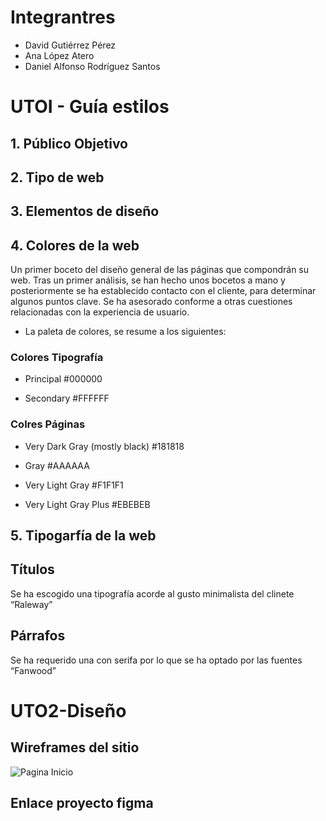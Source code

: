 # Integrantres
- David Gutiérrez Pérez
- Ana López Atero
- Daniel Alfonso Rodríguez Santos

# UTOI - Guía estilos
## 1. Público Objetivo
## 2. Tipo de web
## 3. Elementos de diseño
## 4. Colores de la web
Un primer boceto del diseño general de las páginas que compondrán su web. 
Tras un primer análisis, se han hecho unos bocetos a mano y posteriormente se ha establecido contacto con el cliente, para determinar algunos puntos clave. Se ha asesorado conforme a otras cuestiones relacionadas con la experiencia de usuario.

* La paleta de colores, se resume a los siguientes:

### Colores Tipografía
- Principal
#000000

- Secondary
#FFFFFF

### Colres Páginas
- Very Dark Gray (mostly black)
#181818

- Gray
#AAAAAA

- Very Light Gray 
#F1F1F1

- Very Light Gray Plus
#EBEBEB



## 5. Tipogarfía de la web
## Títulos
Se ha escogido una tipografía acorde al gusto minimalista del clinete “Raleway”

## Párrafos
Se ha requerido una con serifa por lo que se ha optado por las fuentes “Fanwood”

# UTO2-Diseño
## Wireframes del sitio

![Pagina Inicio](assets/images/Premios.png)

## Enlace proyecto figma 

